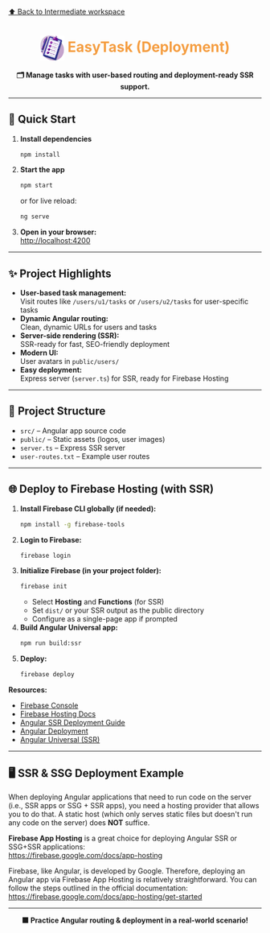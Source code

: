 [⬆️ Back to Intermediate workspace](../README.md)

<h1 align="center"><img src="public/task-management-logo.png" width="48" style="vertical-align:middle;"/> <span style="color:#F59E42">EasyTask (Deployment)</span></h1>

<p align="center">
  <b>🗂️ Manage tasks with user-based routing and deployment-ready SSR support.</b>
</p>

---

## 🚀 Quick Start

1. **Install dependencies**
   ```sh
   npm install
   ```
2. **Start the app**
   ```sh
   npm start
   ```
   or for live reload:
   ```sh
   ng serve
   ```
3. **Open in your browser:**  
   [http://localhost:4200](http://localhost:4200)

---

## ✨ Project Highlights

- **User-based task management:**  
  Visit routes like `/users/u1/tasks` or `/users/u2/tasks` for user-specific tasks
- **Dynamic Angular routing:**  
  Clean, dynamic URLs for users and tasks
- **Server-side rendering (SSR):**  
  SSR-ready for fast, SEO-friendly deployment
- **Modern UI:**  
  User avatars in `public/users/`
- **Easy deployment:**  
  Express server (`server.ts`) for SSR, ready for Firebase Hosting

---

## 📁 Project Structure

- `src/` – Angular app source code
- `public/` – Static assets (logos, user images)
- `server.ts` – Express SSR server
- `user-routes.txt` – Example user routes

---

## 🌐 Deploy to Firebase Hosting (with SSR)

1. **Install Firebase CLI globally (if needed):**
   ```sh
   npm install -g firebase-tools
   ```
2. **Login to Firebase:**
   ```sh
   firebase login
   ```
3. **Initialize Firebase (in your project folder):**
   ```sh
   firebase init
   ```
   - Select **Hosting** and **Functions** (for SSR)
   - Set `dist/` or your SSR output as the public directory
   - Configure as a single-page app if prompted
4. **Build Angular Universal app:**
   ```sh
   npm run build:ssr
   ```
5. **Deploy:**
   ```sh
   firebase deploy
   ```

**Resources:**

- [Firebase Console](https://console.firebase.google.com/)
- [Firebase Hosting Docs](https://firebase.google.com/docs/hosting)
- [Angular SSR Deployment Guide](https://angular.io/guide/universal-deployment)
- [Angular Deployment](https://angular.dev/tools/cli/deployment)
- [Angular Universal (SSR)](https://angular.dev/guide/ssr)

---

## 🖥️ SSR & SSG Deployment Example

When deploying Angular applications that need to run code on the server (i.e., SSR apps or SSG + SSR apps), you need a hosting provider that allows you to do that. A static host (which only serves static files but doesn't run any code on the server) does **NOT** suffice.

**Firebase App Hosting** is a great choice for deploying Angular SSR or SSG+SSR applications:  
https://firebase.google.com/docs/app-hosting

Firebase, like Angular, is developed by Google. Therefore, deploying an Angular app via Firebase App Hosting is relatively straightforward. You can follow the steps outlined in the official documentation:  
https://firebase.google.com/docs/app-hosting/get-started

---

<p align="center">
  <b>🟧 Practice Angular routing & deployment in a real-world scenario!</b>
</p>
